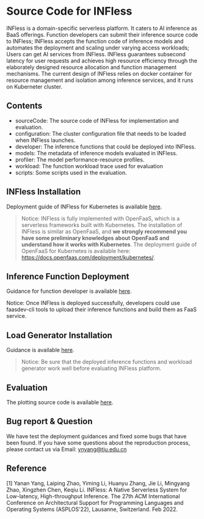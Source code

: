 # Source Code for INFless
INFless is a domain-specific serverless platform. It caters to AI inference as BaaS offerings. Function developers can submit their inference source code to INFless; INFless accepts the function code of inference models and automates the deployment and scaling under varying access workloads; Users can get AI services from INFless. INFless guarantees subsecond latency for user requests and achieves high resource efficiency through the elaborately designed resource allocation and function management mechanisms. The current design of INFless relies on docker container for resource management and isolation among inference services, and it runs on Kuberneter cluster.
 
## Contents
- sourceCode: The source code of INFless for implementation and evaluation.
- configuration: The cluster configuration file that needs to be loaded when INFless launches.
- developer: The inference functions that could be deployed into INFless.
- models: The metadata of inference models evaluated in INFless.
- profiler: The model performance-resource profiles.
- workload: The function workload trace used for evaluation
- scripts: Some scripts used in the evaluation.

## INFless Installation
Deployment guide of INFless for Kubernetes is available [here](https://github.com/TankLabTJU/INFless/tree/main/sourceCode).

> Notice: INFless is fully implemented with OpenFaaS, which is a serverless frameworks built with Kubernetes. The installation of INFless is similar as OpenFaaS, and **we strongly recommend you have some preliminary knowledges about OpenFaaS and understand how it works with Kubernetes**. The deployment guide of OpenFaaS for Kubernetes is available here: https://docs.openfaas.com/deployment/kubernetes/.

## Inference Function Deployment
Guidance for function developer is available [here](https://github.com/TankLabTJU/INFless/tree/main/developer).

Notice: Once INFless is deployed successfully, developers could use faasdev-cli tools to upload their inference functions and build them as FaaS service. 
## Load Generator Installation
Guidance is available [here](https://github.com/TankLabTJU/INFless/tree/main/sourceCode/Java/LoadGen).

> Notice: Be sure that the deployed inference functions and workload generator work well before evaluating INFless platform.

## Evaluation

The plotting source code is available [here](https://github.com/TankLabTJU/INFless/tree/main/sourceCode/Matlab).


##  Bug report & Question 
We have test the deployment guidances and fixed some bugs that have been found. If you have some questions about the reproduction process, please contact us via Email: ynyang@tju.edu.cn

## Reference
[1] Yanan Yang, Laiping Zhao, Yiming Li, Huanyu Zhang, Jie Li, Mingyang Zhao, Xingzhen Chen, Keqiu Li. INFless: A Native Serverless System for Low-latency, High-throughput Inference. The 27th ACM International Conference on Architectural Support for Programming Languages and Operating Systems (ASPLOS'22), Lausanne, Switzerland. Feb 2022.